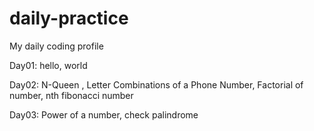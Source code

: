 # daily-practice

My daily coding profile

Day01: hello, world

Day02: N-Queen , Letter Combinations of a Phone Number, Factorial of number, nth fibonacci number

Day03: Power of a number, check palindrome
